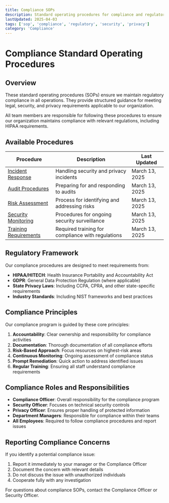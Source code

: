 ```yaml
---
title: Compliance SOPs
description: Standard operating procedures for compliance and regulatory requirements
lastUpdated: 2025-04-03
tags: ['sop', 'compliance', 'regulatory', 'security', 'privacy']
category: 'Compliance'
---
```


# Compliance Standard Operating Procedures

## Overview

These standard operating procedures (SOPs) ensure we maintain regulatory compliance in all operations. They provide structured guidance for meeting legal, security, and privacy requirements applicable to our organization.

All team members are responsible for following these procedures to ensure our organization maintains compliance with relevant regulations, including HIPAA requirements.

## Available Procedures

| Procedure | Description | Last Updated |
|-----------|-------------|--------------|
| [Incident Response](/wiki/sop/compliance/incident-response) | Handling security and privacy incidents | March 13, 2025 |
| [Audit Procedures](/wiki/sop/compliance/audit-procedures) | Preparing for and responding to audits | March 13, 2025 |
| [Risk Assessment](/wiki/sop/compliance/risk-assessment) | Process for identifying and addressing risks | March 13, 2025 |
| [Security Monitoring](/wiki/sop/compliance/security-monitoring) | Procedures for ongoing security surveillance | March 13, 2025 |
| [Training Requirements](/wiki/sop/compliance/training-requirements) | Required training for compliance with regulations | March 13, 2025 |

## Regulatory Framework

Our compliance procedures are designed to meet requirements from:

- **HIPAA/HITECH**: Health Insurance Portability and Accountability Act
- **GDPR**: General Data Protection Regulation (where applicable)
- **State Privacy Laws**: Including CCPA, CPRA, and other state-specific requirements
- **Industry Standards**: Including NIST frameworks and best practices

## Compliance Principles

Our compliance program is guided by these core principles:

1. **Accountability**: Clear ownership and responsibility for compliance activities
2. **Documentation**: Thorough documentation of all compliance efforts
3. **Risk-Based Approach**: Focus resources on highest-risk areas
4. **Continuous Monitoring**: Ongoing assessment of compliance status
5. **Prompt Remediation**: Quick action to address identified issues
6. **Regular Training**: Ensuring all staff understand compliance requirements

## Compliance Roles and Responsibilities

- **Compliance Officer**: Overall responsibility for the compliance program
- **Security Officer**: Focuses on technical security controls
- **Privacy Officer**: Ensures proper handling of protected information
- **Department Managers**: Responsible for compliance within their teams
- **All Employees**: Required to follow compliance procedures and report issues

## Reporting Compliance Concerns

If you identify a potential compliance issue:

1. Report it immediately to your manager or the Compliance Officer
2. Document the concern with relevant details
3. Do not discuss the issue with unauthorized individuals
4. Cooperate fully with any investigation

For questions about compliance SOPs, contact the Compliance Officer or Security Officer.
